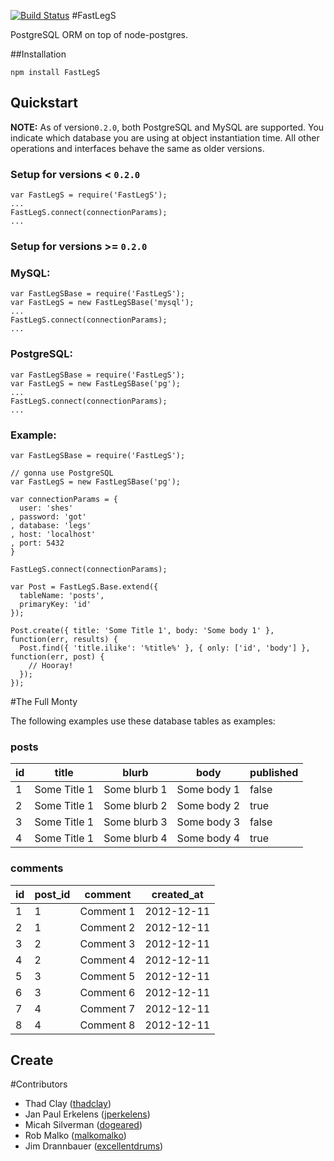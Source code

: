[![Build Status](https://secure.travis-ci.org/didit-tech/FastLegS.png)](http://travis-ci.org/didit-tech/FastLegS)
#FastLegS

PostgreSQL ORM on top of node-postgres.

##Installation

    npm install FastLegS

## Quickstart

**NOTE:** As of version```0.2.0```, both PostgreSQL and MySQL are supported. You indicate which database you are using at object instantiation time. All other operations and interfaces behave the same as older versions.

### Setup for versions < ```0.2.0```

    var FastLegS = require('FastLegS');
    ...
    FastLegS.connect(connectionParams);
    ...

### Setup for versions >= ```0.2.0```   

### MySQL:

    var FastLegSBase = require('FastLegS');
    var FastLegS = new FastLegSBase('mysql');
    ...
    FastLegS.connect(connectionParams);
    ...

### PostgreSQL:

    var FastLegSBase = require('FastLegS');
    var FastLegS = new FastLegSBase('pg');
    ...
    FastLegS.connect(connectionParams);
    ...

### Example:

    var FastLegSBase = require('FastLegS');

    // gonna use PostgreSQL
    var FastLegS = new FastLegSBase('pg');

    var connectionParams = {
      user: 'shes'
    , password: 'got'
    , database: 'legs'
    , host: 'localhost'
    , port: 5432
    }

    FastLegS.connect(connectionParams);

    var Post = FastLegS.Base.extend({
      tableName: 'posts',
      primaryKey: 'id'
    });

    Post.create({ title: 'Some Title 1', body: 'Some body 1' }, function(err, results) {
      Post.find({ 'title.ilike': '%title%' }, { only: ['id', 'body'] }, function(err, post) {
        // Hooray!
      });
    });

#The Full Monty

The following examples use these database tables as examples:

### posts

| id   | title        | blurb        | body        | published   |
|------|--------------|--------------|-------------|-------------|
| 1    | Some Title 1 | Some blurb 1 | Some body 1 | false       |
| 2    | Some Title 1 | Some blurb 2 | Some body 2 | true        |
| 3    | Some Title 1 | Some blurb 3 | Some body 3 | false       |
| 4    | Some Title 1 | Some blurb 4 | Some body 4 | true        |

### comments

| id | post_id | comment   | created_at |
|----|---------|-----------|------------|
|  1 |       1 | Comment 1 | 2012-12-11 |
|  2 |       1 | Comment 2 | 2012-12-11 |
|  3 |       2 | Comment 3 | 2012-12-11 |
|  4 |       2 | Comment 4 | 2012-12-11 |
|  5 |       3 | Comment 5 | 2012-12-11 |
|  6 |       3 | Comment 6 | 2012-12-11 |
|  7 |       4 | Comment 7 | 2012-12-11 |
|  8 |       4 | Comment 8 | 2012-12-11 |


## Create


#Contributors

* Thad Clay ([thadclay](https://github.com/thadclay))
* Jan Paul Erkelens ([jperkelens](https://github.com/jperkelens))
* Micah Silverman ([dogeared](https://github.com/dogeared))
* Rob Malko ([malkomalko](https://github.com/malkomalko))
* Jim Drannbauer ([excellentdrums](https://github.com/excellentdrums))
